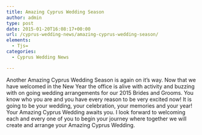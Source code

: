 ```yaml
---
title: Amazing Cyprus Wedding Season
author: admin
type: post
date: 2015-01-20T16:08:17+00:00
url: /cyprus-wedding-news/amazing-cyprus-wedding-season/
elements:
  - Tjs=
categories:
  - Cyprus Wedding News

---
```

Another Amazing Cyprus Wedding Season is again on it&#8217;s way. Now that we have welcomed in the New Year the office is alive with activity and buzzing with on going wedding arrangements for our 2015 Brides and Grooms. You know who you are and you have every reason to be very excited now! It is going to be your wedding, your celebration, your memories and your year! Your Amazing Cyprus Wedding awaits you. I look forward to welcoming each and every one of you to begin your journey where together we will create and arrange your Amazing Cyprus Wedding.
